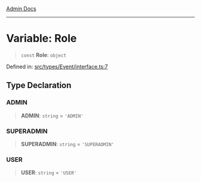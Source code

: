 [Admin Docs](/)

***

# Variable: Role

> `const` **Role**: `object`

Defined in: [src/types/Event/interface.ts:7](https://github.com/PalisadoesFoundation/talawa-admin/blob/main/src/types/Event/interface.ts#L7)

## Type Declaration

### ADMIN

> **ADMIN**: `string` = `'ADMIN'`

### SUPERADMIN

> **SUPERADMIN**: `string` = `'SUPERADMIN'`

### USER

> **USER**: `string` = `'USER'`
